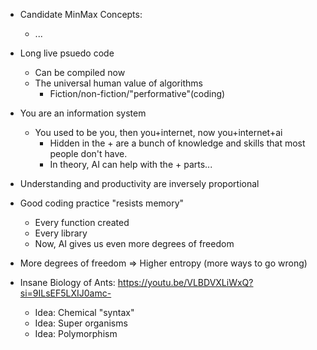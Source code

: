 

* Candidate MinMax Concepts:
  - ...


* Long live psuedo code
  - Can be compiled now
  - The universal human value of algorithms
    - Fiction/non-fiction/"performative"(coding)

* You are an information system
  - You used to be you, then you+internet, now you+internet+ai
    - Hidden in the + are a bunch of knowledge and skills that most people don't have.
    - In theory, AI can help with the + parts...
* Understanding and productivity are inversely proportional
* Good coding practice "resists memory" 
  - Every function created
  - Every library 
  - Now, AI gives us even more degrees of freedom 

* More degrees of freedom => Higher entropy (more ways to go wrong)

* Insane Biology of Ants: https://youtu.be/VLBDVXLiWxQ?si=9ILsEF5LXIJ0amc-
  - Idea: Chemical "syntax" 
  - Idea: Super organisms
  - Idea: Polymorphism